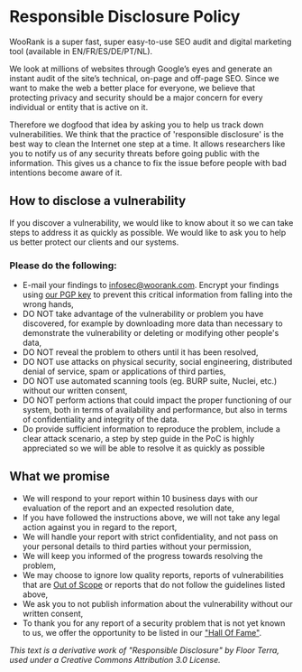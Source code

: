 # Responsible Disclosure Policy

WooRank is a super fast, super easy-to-use SEO audit and digital marketing tool (available in EN/FR/ES/DE/PT/NL).

We look at millions of websites through Google’s eyes and generate an instant audit of the site’s technical, on-page and off-page SEO. Since we want to make the web a better place for everyone, we believe that protecting privacy and security should be a major concern for every individual or entity that is active on it.

Therefore we dogfood that idea by asking you to help us track down vulnerabilities. We think that the practice of 'responsible disclosure' is the best way to clean the Internet one step at a time. It allows researchers like you to notify us of any security threats before going public with the information.
This gives us a chance to fix the issue before people with bad intentions become aware of it.

## How to disclose a vulnerability

If you discover a vulnerability, we would like to know about it so we can take steps to address it as quickly as possible. We would like to ask you to help us better protect our clients and our systems.

### Please do the following:

- E-mail your findings to infosec@woorank.com. Encrypt your findings using [our PGP key](woorank-infosec.key) to prevent this critical information from falling into the wrong hands,
- DO NOT take advantage of the vulnerability or problem you have discovered, for example by downloading more data than necessary to demonstrate the vulnerability or deleting or modifying other people's data,
- DO NOT reveal the problem to others until it has been resolved,
- DO NOT use attacks on physical security, social engineering, distributed denial of service, spam or applications of third parties, 
- DO NOT use automated scanning tools (eg. BURP suite, Nuclei, etc.) without our written consent, 
- DO NOT perform actions that could impact the proper functioning of our system, both in terms of availability and performance, but also in terms of confidentiality and integrity of the data.
- Do provide sufficient information to reproduce the problem, include a clear attack scenario, a step by step guide in the PoC is highly appreciated so we will be able to resolve it as quickly as possible

## What we promise

- We will respond to your report within 10 business days with our evaluation of the report and an expected resolution date,
- If you have followed the instructions above, we will not take any legal action against you in regard to the report,
- We will handle your report with strict confidentiality, and not pass on your personal details to third parties without your permission,
- We will keep you informed of the progress towards resolving the problem,
- We may choose to ignore low quality reports, reports of vulnerabilities that are [Out of Scope](out-of-scope.md) or reports that do not follow the guidelines listed above,
- We ask you to not publish information about the vulnerability without our written consent,
- To thank you for any report of a security problem that is not yet known to us, we offer the opportunity to be listed in our ["Hall Of Fame"](hall-of-fame.md).


_This text is a derivative work of "Responsible Disclosure" by Floor Terra, used under a Creative Commons Attribution 3.0 License._

